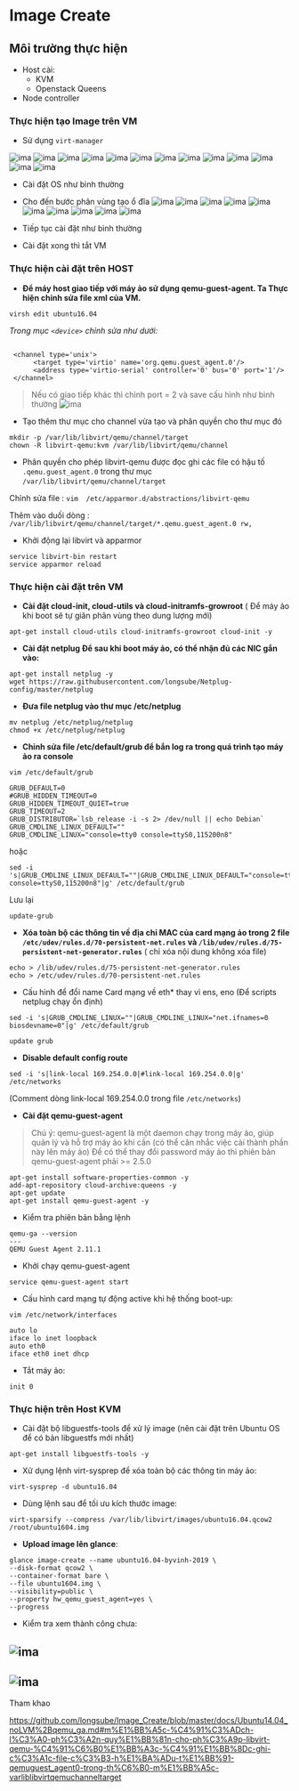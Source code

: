 # Image Create

## Môi trường thực hiện
- Host cài: 
    - KVM 
    - Openstack Queens
- Node controller


### Thực hiện tạo Image trên VM

- Sử dụng `virt-manager`

![ima](ima/kvm1.png)
![ima](ima/kvm2.png)
![ima](ima/kvm3.png)
![ima](ima/kvm4.png)
![ima](ima/kvm5.png)
![ima](ima/kvm6.png)
![ima](ima/kvm7.png)
![ima](ima/kvm8.png)
![ima](ima/kvm9.png)
![ima](ima/kvm10.png)
![ima](ima/kvm11.png)
![ima](ima/kvm12.png)
![ima](ima/kvm13.png)

- Cài đặt OS như bình thường
- Cho đến bước phân vùng tạo ổ đĩa
![ima](ima/kvm14.png)
![ima](ima/kvm15.png)
![ima](ima/kvm16.png)
![ima](ima/kvm17.png)
![ima](ima/kvm18.png)
![ima](ima/kvm19.png)
![ima](ima/kvm20.png)
![ima](ima/kvm21.png)
![ima](ima/kvm22.png)
![ima](ima/kvm23.png)

- Tiếp tục cài đặt như bình thường

- Cài đặt xong thì tắt VM

### **Thực hiện cài đặt trên HOST**

- **Để máy host giao tiếp với máy ảo sử dụng qemu-guest-agent. Ta Thực hiện chỉnh sửa file xml của VM.**

```
virsh edit ubuntu16.04
```
*Trong mục `<device>` chỉnh sửa như dưới:*

```

 <channel type='unix'>
      <target type='virtio' name='org.qemu.guest_agent.0'/>
      <address type='virtio-serial' controller='0' bus='0' port='1'/>
 </channel>
```

> Nếu có <channel> giao tiếp khác thì chỉnh port = 2 và save cấu hình như bình thường
![ima](ima/kvm25.png)



- Tạo thêm thư mục cho channel vừa tạo và phân quyền cho thư mục đó

```
mkdir -p /var/lib/libvirt/qemu/channel/target
chown -R libvirt-qemu:kvm /var/lib/libvirt/qemu/channel
```

- Phân quyền cho phép libvirt-qemu được đọc ghi các file có hậu tố `.qemu.guest_agent.0` trong thư mục `/var/lib/libvirt/qemu/channel/target`

Chỉnh sửa file : `vim  /etc/apparmor.d/abstractions/libvirt-qemu`

Thêm vào duối dòng : ` /var/lib/libvirt/qemu/channel/target/*.qemu.guest_agent.0 rw,`


- Khởi động lại libvirt và apparmor
```
service libvirt-bin restart
service apparmor reload
```
### **Thực hiện cài đặt trên VM**

- **Cài đặt cloud-init, cloud-utils và cloud-initramfs-growroot**
( Để máy ảo khi boot sẽ tự giãn phân vùng theo dung lượng mới)



```
apt-get install cloud-utils cloud-initramfs-growroot cloud-init -y
```
- **Cài đặt netplug Để sau khi boot máy ảo, có thể nhận đủ các NIC gắn vào:**
```
apt-get install netplug -y
wget https://raw.githubusercontent.com/longsube/Netplug-config/master/netplug
```

- **Đưa file netplug vào thư mục /etc/netplug**
```
mv netplug /etc/netplug/netplug
chmod +x /etc/netplug/netplug
```
- **Chỉnh sửa file /etc/default/grub để bắn log ra trong quá trình tạo máy ảo ra console**

`vim /etc/default/grub`
```
GRUB_DEFAULT=0
#GRUB_HIDDEN_TIMEOUT=0
GRUB_HIDDEN_TIMEOUT_QUIET=true
GRUB_TIMEOUT=2
GRUB_DISTRIBUTOR=`lsb_release -i -s 2> /dev/null || echo Debian`
GRUB_CMDLINE_LINUX_DEFAULT=""
GRUB_CMDLINE_LINUX="console=tty0 console=ttyS0,115200n8"
```


hoặc

```
sed -i 's|GRUB_CMDLINE_LINUX_DEFAULT=""|GRUB_CMDLINE_LINUX_DEFAULT="console=tty0 console=ttyS0,115200n8"|g' /etc/default/grub
```
Lưu lại 
```
update-grub
```

- **Xóa toàn bộ các thông tin về địa chỉ MAC của card mạng ảo trong 2 file `/etc/udev/rules.d/70-persistent-net.rules` và 
`/lib/udev/rules.d/75-persistent-net-generator.rules`** ( chỉ xóa nội dung không xóa file)

```
echo > /lib/udev/rules.d/75-persistent-net-generator.rules
echo > /etc/udev/rules.d/70-persistent-net.rules
```

- Cấu hình để đổi name Card mạng về eth* thay vì ens, eno (Để scripts netplug chạy ổn định)
```
sed -i 's|GRUB_CMDLINE_LINUX=""|GRUB_CMDLINE_LINUX="net.ifnames=0 biosdevname=0"|g' /etc/default/grub

update grub
```
- **Disable default config route** 
```
sed -i 's|link-local 169.254.0.0|#link-local 169.254.0.0|g' /etc/networks
```
(Comment dòng link-local 169.254.0.0 trong file `/etc/networks`)

- **Cài đặt qemu-guest-agent**
>Chú ý: qemu-guest-agent là một daemon chạy trong máy ảo, giúp quản lý và hỗ trợ máy ảo khi cần (có thể cân nhắc việc cài thành phần này lên máy ảo)
Để có thể thay đổi password máy ảo thì phiên bản qemu-guest-agent phải >= 2.5.0
```
apt-get install software-properties-common -y
add-apt-repository cloud-archive:queens -y
apt-get update
apt-get install qemu-guest-agent -y
```
- Kiểm tra phiên bản bằng lệnh

```
qemu-ga --version
---
QEMU Guest Agent 2.11.1
```

- Khởi chạy qemu-guest-agent
```
service qemu-guest-agent start
```
- Cấu hình card mạng tự động active khi hệ thống boot-up:

`vim /etc/network/interfaces`
```
auto lo
iface lo inet loopback
auto eth0
iface eth0 inet dhcp
```
- Tắt máy ảo:

`init 0`

### **Thực hiện trên Host KVM**

-  Cài đặt bộ libguestfs-tools để xử lý image (nên cài đặt trên Ubuntu OS để có bản libguestfs mới nhất)
```
apt-get install libguestfs-tools -y
```

- Xử dụng lệnh virt-sysprep để xóa toàn bộ các thông tin máy ảo:
```
virt-sysprep -d ubuntu16.04
```

- Dùng lệnh sau để tối ưu kích thước image:
```
virt-sparsify --compress /var/lib/libvirt/images/ubuntu16.04.qcow2 /root/ubuntu1604.img
```

- **Upload image lên glance**:

```
glance image-create --name ubuntu16.04-byvinh-2019 \
--disk-format qcow2 \
--container-format bare \
--file ubuntu1604.img \
--visibility=public \
--property hw_qemu_guest_agent=yes \
--progress
```
- Kiểm tra xem thành công chưa:

![ima](ima/kvm26.png)
-
![ima](ima/kvm27.png) 
---
Tham khao

https://github.com/longsube/Image_Create/blob/master/docs/Ubuntu14.04_noLVM%2Bqemu_ga.md#m%E1%BB%A5c-%C4%91%C3%ADch-l%C3%A0-ph%C3%A2n-quy%E1%BB%81n-cho-ph%C3%A9p-libvirt-qemu-%C4%91%C6%B0%E1%BB%A3c-%C4%91%E1%BB%8Dc-ghi-c%C3%A1c-file-c%C3%B3-h%E1%BA%ADu-t%E1%BB%91-qemuguest_agent0-trong-th%C6%B0-m%E1%BB%A5c-varliblibvirtqemuchanneltarget